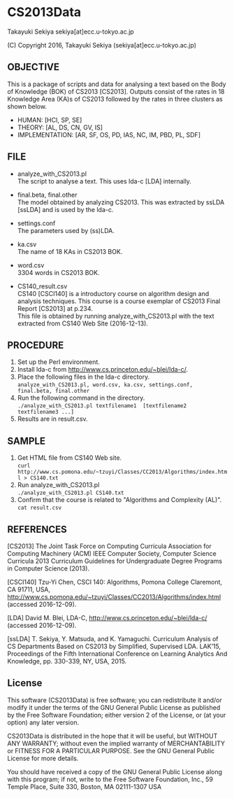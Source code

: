 # CS2013Data

Takayuki Sekiya
sekiya[at]ecc.u-tokyo.ac.jp

(C) Copyright 2016, Takayuki Sekiya (sekiya[at]ecc.u-tokyo.ac.jp)

## OBJECTIVE

This is a package of scripts and data for analysing a text based on the Body of Knowledge (BOK) of CS2013 [CS2013]. Outputs consist of the rates in 18 Knowledge Area (KA)s of CS2013 followed by the rates in three clusters as shown below.

* HUMAN:          [HCI, SP, SE]
* THEORY:         [AL, DS, CN, GV, IS]
* IMPLEMENTATION: [AR, SF, OS, PD, IAS, NC, IM, PBD, PL, SDF]

## FILE

* analyze_with_CS2013.pl  
The script to analyse a text. This uses lda-c [LDA] internally.
* final.beta, final.other  
The model obtained by analyzing CS2013. This was extracted by ssLDA [ssLDA] and is used by the lda-c.
* settings.conf  
The parameters used by (ss)LDA.
* ka.csv  
The name of 18 KAs in CS2013 BOK.
* word.csv  
3304 words in CS2013 BOK.

* CS140_result.csv  
CS140 [CSCI140] is a introductory course on algorithm design and analysis techniques. This course is a course exemplar of CS2013 Final Report [CS2013] at p.234.  
This file is obtained by running analyze_with_CS2013.pl with the text extracted from CS140 Web Site (2016-12-13).

## PROCEDURE

1. Set up the Perl environment.
2. Install lda-c from http://www.cs.princeton.edu/~blei/lda-c/.
3. Place the following files in the lda-c directory.  
`analyze_with_CS2013.pl, word.csv, ka.csv, settings.conf, final.beta, final.other`
4. Run the following command in the directory.  
`./analyze_with_CS2013.pl textfilename1  [textfilename2  textfilename3 ...]`
5. Results are in result.csv.  

## SAMPLE

1. Get HTML file from CS140 Web site.  
`curl http://www.cs.pomona.edu/~tzuyi/Classes/CC2013/Algorithms/index.html > CS140.txt`
2. Run analyze_with_CS2013.pl  
`./analyze_with_CS2013.pl CS140.txt`
3. Confirm that the course is related to "Algorithms and Complexity (AL)".  
`cat result.csv`

## REFERENCES

[CS2013] The Joint Task Force on Computing Curricula Association for Computing Machinery (ACM) IEEE Computer Society, Computer Science Curricula 2013 Curriculum Guidelines for Undergraduate Degree Programs in Computer Science (2013).

[CSCI140] Tzu-Yi Chen, CSCI 140: Algorithms, Pomona College Claremont, CA 91711, USA, http://www.cs.pomona.edu/~tzuyi/Classes/CC2013/Algorithms/index.html (accessed 2016-12-09).

[LDA] David M. Blei, LDA-C, http://www.cs.princeton.edu/~blei/lda-c/ (accessed 2016-12-09).

[ssLDA] T. Sekiya, Y. Matsuda, and K. Yamaguchi. Curriculum Analysis of CS Departments Based on CS2013 by Simplified, Supervised LDA. LAK’15, Proceedings of the Fifth International Conference on Learning Analytics And Knowledge, pp. 330-339, NY, USA, 2015.


## License

This software (CS2013Data) is free software; you can redistribute it and/or modify it under the terms of the GNU General Public License as published by the Free Software Foundation; either version 2 of the License, or (at your option) any later version.

CS2013Data is distributed in the hope that it will be useful, but WITHOUT ANY WARRANTY; without even the implied warranty of MERCHANTABILITY or FITNESS FOR A PARTICULAR PURPOSE.  See the GNU General Public License for more details.

You should have received a copy of the GNU General Public License along with this program; if not, write to the Free Software Foundation, Inc., 59 Temple Place, Suite 330, Boston, MA 02111-1307 USA
